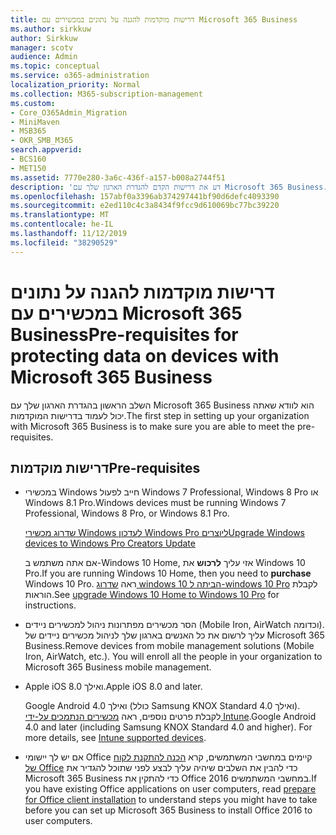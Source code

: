 ```yaml
---
title: דרישות מוקדמות להגנה על נתונים במכשירים עם Microsoft 365 Business
ms.author: sirkkuw
author: Sirkkuw
manager: scotv
audience: Admin
ms.topic: conceptual
ms.service: o365-administration
localization_priority: Normal
ms.collection: M365-subscription-management
ms.custom:
- Core_O365Admin_Migration
- MiniMaven
- MSB365
- OKR_SMB_M365
search.appverid:
- BCS160
- MET150
ms.assetid: 7770e280-3a6c-436f-a157-b008a2744f51
description: 'דע את דרישות הקדם להגדרת הארגון שלך עם Microsoft 365 Business. '
ms.openlocfilehash: 157abf0a3396ab374297441bf90d6defc4093390
ms.sourcegitcommit: e2ed110c4c3a8434f9fcc9d610069bc77bc39220
ms.translationtype: MT
ms.contentlocale: he-IL
ms.lasthandoff: 11/12/2019
ms.locfileid: "38290529"
---
```

# <a name="pre-requisites-for-protecting-data-on-devices-with-microsoft-365-business"></a><span data-ttu-id="280b0-103">דרישות מוקדמות להגנה על נתונים במכשירים עם Microsoft 365 Business</span><span class="sxs-lookup"><span data-stu-id="280b0-103">Pre-requisites for protecting data on devices with Microsoft 365 Business</span></span>

<span data-ttu-id="280b0-104">השלב הראשון בהגדרת הארגון שלך עם Microsoft 365 Business הוא לוודא שאתה יכול לעמוד בדרישות המוקדמות.</span><span class="sxs-lookup"><span data-stu-id="280b0-104">The first step in setting up your organization with Microsoft 365 Business is to make sure you are able to meet the pre-requisites.</span></span>
  
## <a name="pre-requisites"></a><span data-ttu-id="280b0-105">דרישות מוקדמות</span><span class="sxs-lookup"><span data-stu-id="280b0-105">Pre-requisites</span></span>

- <span data-ttu-id="280b0-106">במכשירי Windows חייב לפעול Windows 7 Professional,‏ Windows 8 Pro או Windows 8.1 Pro.</span><span class="sxs-lookup"><span data-stu-id="280b0-106">Windows devices must be running Windows 7 Professional, Windows 8 Pro, or Windows 8.1 Pro.</span></span>
    
    [<span data-ttu-id="280b0-107">שדרוג מכשירי Windows לעדכון Windows Pro ליוצרים</span><span class="sxs-lookup"><span data-stu-id="280b0-107">Upgrade Windows devices to Windows Pro Creators Update</span></span>](upgrade-to-windows-pro-creators-update.md)
    
    <span data-ttu-id="280b0-108">אם אתה משתמש ב-Windows 10 Home, אזי עליך **לרכוש** את Windows 10 Pro.</span><span class="sxs-lookup"><span data-stu-id="280b0-108">If you are running Windows 10 Home, then you need to **purchase** Windows  10 Pro.</span></span> <span data-ttu-id="280b0-109">ראה [שדרוג windows 10 הביתה ל-windows 10 Pro](https://support.office.com/article/0aee10c1-4d34-43ee-a325-579c6c2df90e?ui=en-US&rs=en-US&ad=US) לקבלת הוראות.</span><span class="sxs-lookup"><span data-stu-id="280b0-109">See [upgrade Windows 10 Home to Windows 10 Pro](https://support.office.com/article/0aee10c1-4d34-43ee-a325-579c6c2df90e?ui=en-US&rs=en-US&ad=US) for instructions.</span></span> 
    
- <span data-ttu-id="280b0-p102">הסר מכשירים מפתרונות ניהול למכשירים ניידים (Mobile Iron,‏ AirWatch וכדומה). עליך לרשום את כל האנשים בארגון שלך לניהול מכשירים ניידים של Microsoft 365 Business.</span><span class="sxs-lookup"><span data-stu-id="280b0-p102">Remove devices from mobile management solutions (Mobile Iron, AirWatch, etc.). You will enroll all the people in your organization to Microsoft 365 Business mobile management.</span></span>
    
- <span data-ttu-id="280b0-112">Apple iOS 8.0 ואילך.</span><span class="sxs-lookup"><span data-stu-id="280b0-112">Apple iOS 8.0 and later.</span></span>
    
    <span data-ttu-id="280b0-p103">Google Android 4.0 ואילך (כולל Samsung KNOX Standard 4.0 ואילך). לקבלת פרטים נוספים, ראה [מכשירים הנתמכים על-ידי Intune](https://go.microsoft.com/fwlink/p/?linkid=852307).</span><span class="sxs-lookup"><span data-stu-id="280b0-p103">Google Android 4.0 and later (including Samsung KNOX Standard 4.0 and higher). For more details, see [Intune supported devices](https://go.microsoft.com/fwlink/p/?linkid=852307).</span></span>
    
- <span data-ttu-id="280b0-115">אם יש לך יישומי Office קיימים במחשבי המשתמשים, קרא [הכנה להתקנת לקוח של Office](prepare-for-office-client-deployment.md) כדי להבין את השלבים שיהיה עליך לבצע לפני שתוכל להגדיר את Microsoft 365 Business כדי להתקין את Office 2016 במחשבי המשתמשים.</span><span class="sxs-lookup"><span data-stu-id="280b0-115">If you have existing Office applications on user computers, read [prepare for Office client installation](prepare-for-office-client-deployment.md) to understand steps you might have to take before you can set up Microsoft 365 Business to install Office 2016 to user computers.</span></span> 
    



